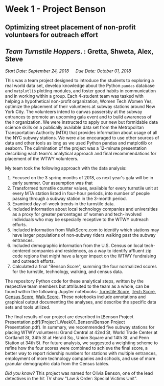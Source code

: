 # Week 1 - Project Benson
## Optimizing street placement of non-profit volunteers for outreach effort

## _Team Turnstile Hoppers_. :  Gretta, Shweta, Alex, Steve
_Start Date: September 24, 2018_ &emsp; _Due Date: October 01, 2018_

This was a team project designed to introduce the students to exploring a real world data set, develop knowledge about the Python ```pandas``` database and ```matplotlib``` plotting modules, and foster good habits in communication and in working within a group. Each 4-student team was tasked with helping a hypothetical non-profit organization, Women Tech Women Yes, optimize the placement of their volunteers at subway stations around New York City. The volunteers intend to canvas passersby at the subway entrances to promote an upcoming gala event and to build awareness of their organization. We were instructed to apply our new but formidable data science skills on a publically available data set from the Metropolitan Transportation Authority (MTA) that provides information about usage of all the NYC subway stations. We were also encouraged to use other sources of data and other tools as long as we used Python pandas and matplotlib or seaborn. The culimination of the project was a 12-minute presentation describing each team's analytical approach and final recommendations for placement of the WTWY volunteers.

My team took the following approach with the data analysis:
1. Focused on the 3 spring months of 2018, as next year's gala will be in early summer. Our assumption was that 
2. Transformed turnstile counter values, available for every turnstile unit at every MTA station listed in four-hour periods, into number of people passing through a subway station in the 3-month period.
3. Examined day-of-week trends in the turnstile data.
4. Included information about local technology companies and universities as a proxy for greater percentages of women and tech-involved individuals who may be especially receptive to the WTWY outreach efforts.
5. Included information from WalkScore.com to identify which stations may have larger populations of non-subway riders walking past the subway entrances.
6. Included demographic information from the U.S. Census on local tech-centered companies and residences, as a way to identify affluent zip code regions that might have a larger impact on the WTWY fundraising and outreach efforts.
7. Calculated a final "Benson Score", summing the four normalized scores for the turnstile, technology, walking, and census data.

The repository Python code for these analytical steps, written by the respective team members but attributed to the team as a whole, can be found within the following Jupyter notebooks: [Turnstile Score]('Benson_pt1_TurnstileScore.ipynb'), [Tech Score](Benson_pt2_TechScore.ipynb), [Census Score](Benson_pt3_CensusScore.ipynb), [Walk Score](Benson_pt4_WalkScore.ipynb). These notebooks include annotations and graphical output documenting the analyses, and describe the specific data sets and tools utilized.

The final results of our project are described in [Benson Project Presentation.pdf](Project1_Week01_Benson/Benson Project Presentation.pdf). In summary, we recommended five subway stations for placing WTWY volunteers: Grand Central at 42nd St, World Trade Center at Cortlandt St, 34th St at Herald Sq., Union Square and 14th St, and Penn Station at 34th St. For future analysis, we suggested a weighting scheme to refine how the four scores were combined to achieve the final score, a better way to report ridership numbers for stations with multiple entrances, employment of more technology companies and schools, and use of more granular demographic data from the Census tables. 


_Did you know?_  This project was named for Olivia Benson, one of the lead detectives in the hit TV show "Law & Order: Special Victims Unit".

